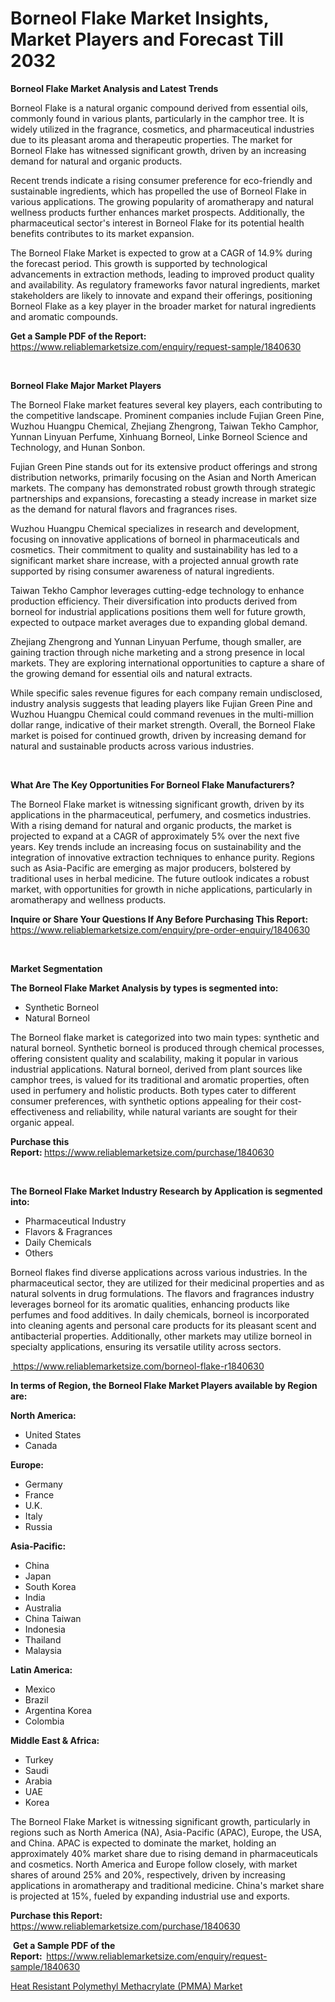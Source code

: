 <p><h1>Borneol Flake Market Insights, Market Players and Forecast Till 2032</h1></p><p><strong>Borneol Flake Market Analysis and Latest Trends</strong></p>
<p><p>Borneol Flake is a natural organic compound derived from essential oils, commonly found in various plants, particularly in the camphor tree. It is widely utilized in the fragrance, cosmetics, and pharmaceutical industries due to its pleasant aroma and therapeutic properties. The market for Borneol Flake has witnessed significant growth, driven by an increasing demand for natural and organic products.</p><p>Recent trends indicate a rising consumer preference for eco-friendly and sustainable ingredients, which has propelled the use of Borneol Flake in various applications. The growing popularity of aromatherapy and natural wellness products further enhances market prospects. Additionally, the pharmaceutical sector's interest in Borneol Flake for its potential health benefits contributes to its market expansion.</p><p>The Borneol Flake Market is expected to grow at a CAGR of 14.9% during the forecast period. This growth is supported by technological advancements in extraction methods, leading to improved product quality and availability. As regulatory frameworks favor natural ingredients, market stakeholders are likely to innovate and expand their offerings, positioning Borneol Flake as a key player in the broader market for natural ingredients and aromatic compounds.</p></p>
<p><strong>Get a Sample PDF of the Report:&nbsp;</strong> <a href="https://www.reliablemarketsize.com/enquiry/request-sample/1840630?utm_campaign=2200&utm_medium=2&utm_source=Github&utm_content=ia&utm_term=03022025&utm_id=borneol-flake">https://www.reliablemarketsize.com/enquiry/request-sample/1840630</a></p>
<p>&nbsp;</p>
<p><strong>Borneol Flake Major Market Players</strong></p>
<p><p>The Borneol Flake market features several key players, each contributing to the competitive landscape. Prominent companies include Fujian Green Pine, Wuzhou Huangpu Chemical, Zhejiang Zhengrong, Taiwan Tekho Camphor, Yunnan Linyuan Perfume, Xinhuang Borneol, Linke Borneol Science and Technology, and Hunan Sonbon.</p><p>Fujian Green Pine stands out for its extensive product offerings and strong distribution networks, primarily focusing on the Asian and North American markets. The company has demonstrated robust growth through strategic partnerships and expansions, forecasting a steady increase in market size as the demand for natural flavors and fragrances rises.</p><p>Wuzhou Huangpu Chemical specializes in research and development, focusing on innovative applications of borneol in pharmaceuticals and cosmetics. Their commitment to quality and sustainability has led to a significant market share increase, with a projected annual growth rate supported by rising consumer awareness of natural ingredients.</p><p>Taiwan Tekho Camphor leverages cutting-edge technology to enhance production efficiency. Their diversification into products derived from borneol for industrial applications positions them well for future growth, expected to outpace market averages due to expanding global demand.</p><p>Zhejiang Zhengrong and Yunnan Linyuan Perfume, though smaller, are gaining traction through niche marketing and a strong presence in local markets. They are exploring international opportunities to capture a share of the growing demand for essential oils and natural extracts.</p><p>While specific sales revenue figures for each company remain undisclosed, industry analysis suggests that leading players like Fujian Green Pine and Wuzhou Huangpu Chemical could command revenues in the multi-million dollar range, indicative of their market strength. Overall, the Borneol Flake market is poised for continued growth, driven by increasing demand for natural and sustainable products across various industries.</p></p>
<p>&nbsp;</p>
<p><strong>What Are The Key Opportunities For Borneol Flake Manufacturers?</strong></p>
<p><p>The Borneol Flake market is witnessing significant growth, driven by its applications in the pharmaceutical, perfumery, and cosmetics industries. With a rising demand for natural and organic products, the market is projected to expand at a CAGR of approximately 5% over the next five years. Key trends include an increasing focus on sustainability and the integration of innovative extraction techniques to enhance purity. Regions such as Asia-Pacific are emerging as major producers, bolstered by traditional uses in herbal medicine. The future outlook indicates a robust market, with opportunities for growth in niche applications, particularly in aromatherapy and wellness products.</p></p>
<p><strong>Inquire or Share Your Questions If Any Before Purchasing This Report:</strong> <a href="https://www.reliablemarketsize.com/enquiry/pre-order-enquiry/1840630?utm_campaign=2200&utm_medium=2&utm_source=Github&utm_content=ia&utm_term=03022025&utm_id=borneol-flake">https://www.reliablemarketsize.com/enquiry/pre-order-enquiry/1840630</a></p>
<p>&nbsp;</p>
<p><strong>Market Segmentation</strong></p>
<p><strong>The Borneol Flake Market Analysis by types is segmented into:</strong></p>
<p><ul><li>Synthetic Borneol</li><li>Natural Borneol</li></ul></p>
<p><p>The Borneol flake market is categorized into two main types: synthetic and natural borneol. Synthetic borneol is produced through chemical processes, offering consistent quality and scalability, making it popular in various industrial applications. Natural borneol, derived from plant sources like camphor trees, is valued for its traditional and aromatic properties, often used in perfumery and holistic products. Both types cater to different consumer preferences, with synthetic options appealing for their cost-effectiveness and reliability, while natural variants are sought for their organic appeal.</p></p>
<p><strong>Purchase this Report:&nbsp;</strong><a href="https://www.reliablemarketsize.com/purchase/1840630?utm_campaign=2200&utm_medium=2&utm_source=Github&utm_content=ia&utm_term=03022025&utm_id=borneol-flake">https://www.reliablemarketsize.com/purchase/1840630</a></p>
<p>&nbsp;</p>
<p><strong>The Borneol Flake Market Industry Research by Application is segmented into:</strong></p>
<p><ul><li>Pharmaceutical Industry</li><li>Flavors & Fragrances</li><li>Daily Chemicals</li><li>Others</li></ul></p>
<p><p>Borneol flakes find diverse applications across various industries. In the pharmaceutical sector, they are utilized for their medicinal properties and as natural solvents in drug formulations. The flavors and fragrances industry leverages borneol for its aromatic qualities, enhancing products like perfumes and food additives. In daily chemicals, borneol is incorporated into cleaning agents and personal care products for its pleasant scent and antibacterial properties. Additionally, other markets may utilize borneol in specialty applications, ensuring its versatile utility across sectors.</p></p>
<p><a href="https://www.reliablemarketsize.com/borneol-flake-r1840630?utm_campaign=2200&utm_medium=2&utm_source=Github&utm_content=ia&utm_term=03022025&utm_id=borneol-flake">&nbsp;https://www.reliablemarketsize.com/borneol-flake-r1840630</a></p>
<p><strong>In terms of Region, the Borneol Flake Market Players available by Region are:</strong></p>
<p>
    <p> <strong> North America: </strong>
        <ul>
            <li>United States</li>
            <li>Canada</li>
        </ul>
        </p> 
    <p> <strong> Europe: </strong>
        <ul>
            <li>Germany</li>
            <li>France</li>
            <li>U.K.</li>
            <li>Italy</li>
            <li>Russia</li>
        </ul>
        </p> 
    <p> <strong> Asia-Pacific: </strong>
        <ul>
            <li>China</li>
            <li>Japan</li>
            <li>South Korea</li>
            <li>India</li>
            <li>Australia</li>
            <li>China Taiwan</li>
            <li>Indonesia</li>
            <li>Thailand</li>
            <li>Malaysia</li>
        </ul>
        </p> 
    <p> <strong> Latin America: </strong>
        <ul>
            <li>Mexico</li>
            <li>Brazil</li>
            <li>Argentina Korea</li>
            <li>Colombia</li>
        </ul>
        </p> 
    <p> <strong> Middle East & Africa: </strong>
        <ul>
            <li>Turkey</li>
            <li>Saudi</li>
            <li>Arabia</li>
            <li>UAE</li>
            <li>Korea</li>
        </ul>
    </p>
    </p>
<p><p>The Borneol Flake Market is witnessing significant growth, particularly in regions such as North America (NA), Asia-Pacific (APAC), Europe, the USA, and China. APAC is expected to dominate the market, holding an approximately 40% market share due to rising demand in pharmaceuticals and cosmetics. North America and Europe follow closely, with market shares of around 25% and 20%, respectively, driven by increasing applications in aromatherapy and traditional medicine. China's market share is projected at 15%, fueled by expanding industrial use and exports.</p></p>
<p><strong>Purchase this Report: </strong><a href="https://www.reliablemarketsize.com/purchase/1840630?utm_campaign=2200&utm_medium=2&utm_source=Github&utm_content=ia&utm_term=03022025&utm_id=borneol-flake">https://www.reliablemarketsize.com/purchase/1840630</a></p>
<p>&nbsp;<strong>Get a Sample PDF of the Report:&nbsp;&nbsp;</strong><a href="https://www.reliablemarketsize.com/enquiry/request-sample/1840630?utm_campaign=2200&utm_medium=2&utm_source=Github&utm_content=ia&utm_term=03022025&utm_id=borneol-flake">https://www.reliablemarketsize.com/enquiry/request-sample/1840630</a></p>
<p><strong></strong></p>
<p><p><a href="https://github.com/shondapmbau/Market-Research-Report-List-1/blob/main/heat-resistant-polymethyl-methacrylate-pmma-market.md?utm_campaign=2200&utm_medium=2&utm_source=Github&utm_content=ia&utm_term=03022025&utm_id=borneol-flake">Heat Resistant Polymethyl Methacrylate (PMMA) Market</a></p></p>